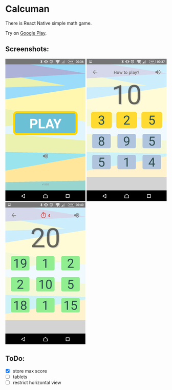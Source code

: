 # Calcuman

There is React Native simple math game.
 
Try on [Google Play](https://play.google.com/store/apps/details?id=com.calcuman).

## Screenshots:

![Menu](https://raw.githubusercontent.com/antonfisher/game-calcuman/docs/images/resized/ss-play.png)
![How to play](https://raw.githubusercontent.com/antonfisher/game-calcuman/docs/images/resized/ss-10.png)
![Score 20](https://raw.githubusercontent.com/antonfisher/game-calcuman/docs/images/resized/ss-20.png)

## ToDo:
- [x] store max score
- [ ] tablets
- [ ] restrict horizontal view
